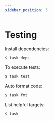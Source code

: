 ```yaml
---
sidebar_position: 3
---
```


# Testing

Install dependencies:

```bash
$ task deps
```

To execute tests:

```bash
$ task test
```

Auto format code:

```bash
$ task fmt
```

List helpful targets:

```bash
$ task
```

